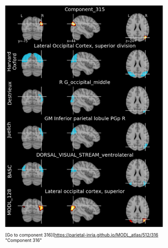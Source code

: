 


![315](preliminary/315.jpg "Component 315")

[Go to component 316](https://parietal-inria.github.io/MODL_atlas/512/316 "Component 316"